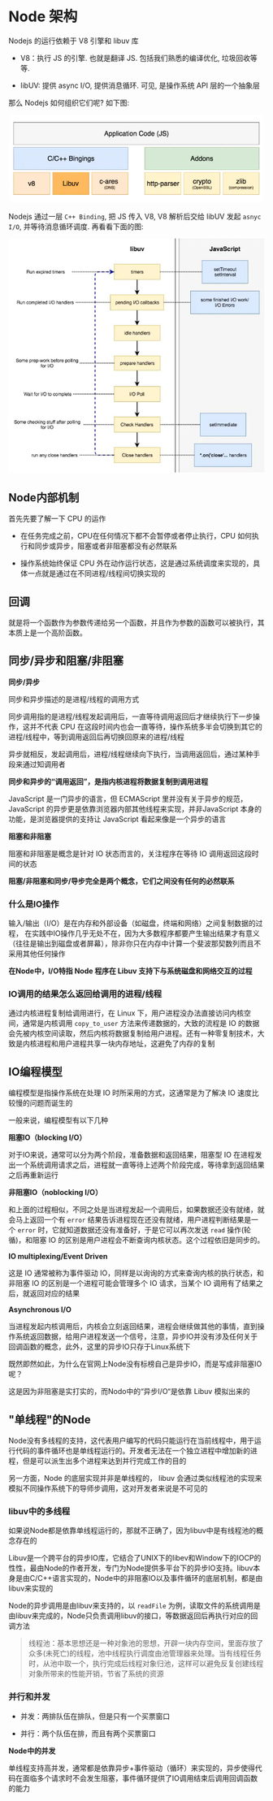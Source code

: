 # Node 架构

Nodejs 的运行依赖于 V8 引擎和 libuv 库

- V8：执行 JS 的引擎. 也就是翻译 JS. 包括我们熟悉的编译优化, 垃圾回收等等.

- libUV: 提供 async I/O, 提供消息循环. 可见, 是操作系统 API 层的一个抽象层

那么 Nodejs 如何组织它们呢? 如下图:

![](../static/node-1.png)

Nodejs 通过一层 `C++ Binding`, 把 JS 传入 V8, V8 解析后交给 libUV 发起 `asnyc I/O`, 并等待消息循环调度. 再看看下面的图:

![](../static/node-2.png)

## Node内部机制

首先先要了解一下 CPU 的运作

- 在任务完成之前，CPU在任何情况下都不会暂停或者停止执行，CPU 如何执行和同步或异步，阻塞或者非阻塞都没有必然联系

- 操作系统始终保证 CPU 外在动作运行状态，这是通过系统调度来实现的，具体一点就是通过在不同进程/线程间切换实现的

## 回调

就是将一个函数作为参数传递给另一个函数，并且作为参数的函数可以被执行，其本质上是一个高阶函数。

## 同步/异步和阻塞/非阻塞

**同步/异步**

同步和异步描述的是进程/线程的调用方式

同步调用指的是进程/线程发起调用后，一直等待调用返回后才继续执行下一步操作，这并不代表 CPU 在这段时间内也会一直等待，操作系统多半会切换到其它的进程/线程中，等到调用返回后再切换回原来的进程/线程

异步就相反，发起调用后，进程/线程继续向下执行，当调用返回后，通过某种手段来通过知调用者

**同步和异步的“调用返回”，是指内核进程将数据复制到调用进程**

JavaScript 是一门异步的语言，但 ECMAScript 里并没有关于异步的规范，JavaScript 的异步更是依靠浏览器内部其他线程来实现，并非JavaScript 本身的功能，是浏览器提供的支持让 JavaScript 看起来像是一个异步的语言

**阻塞和非阻塞**

阻塞和非阻塞是概念是针对 IO 状态而言的，关注程序在等待 IO 调用返回这段时间的状态

**阻塞/非阻塞和同步/导步完全是两个概念，它们之间没有任何的必然联系**

### 什么是IO操作

输入/输出（I/O）是在内存和外部设备（如磁盘，终端和网络）之间复制数据的过程，
在实践中IO操作几乎无处不在，因为大多数程序都要产生输出结果才有意义（往往是输出到磁盘或者屏幕），除非你只在内存中计算一个斐波那契数列而且不采用其他任何操作

**在Node中，I/O特指 Node 程序在 Libuv 支持下与系统磁盘和网络交互的过程**

### IO调用的结果怎么返回给调用的进程/线程

通过内核进程复制给调用进行，在 Linux 下，用户进程没办法直接访问内核空间，通常是内核调用 `copy_to_user` 方法来传递数据的，大致的流程是 IO 的数据会先被内核空间读取，然后内核将数据复制给用户进程。还有一种零复制技术，大致是内核进程和用户进程共享一块内存地址，这避免了内存的复制

## IO编程模型

编程模型是指操作系统在处理 IO 时所采用的方式，这通常是为了解决 IO 速度比较慢的问题而诞生的

一般来说，编程模型有以下几种

**阻塞IO（blocking I/O）**

对于IO来说，通常可以分为两个阶段，准备数据和返回结果，阻塞型 IO 在进程发出一个系统调用请求之后，进程就一直等待上述两个阶段完成，等待拿到返回结果之后再重新运行

**非阻塞IO（noblocking I/O）**

和上面的过程相似，不同之处是当进程发起一个调用后，如果数据还没有就绪，就会马上返回一个有 `error` 结果告诉进程现在还没有就绪，用户进程判断结果是一个 `error` 时，它就知道数据还没有准备好，于是它可以再次发送 `read` 操作(轮循)，和阻塞 IO 的区别是用户进程会不断查询内核状态。这个过程依旧是同步的。

**IO multiplexing/Event Driven**

这是 IO 通常被称为事件驱动 IO，同样是以询询的方式来查询内核的执行状态，和非阻塞 IO 的区别是一个进程可能会管理多个 IO 请求，当某个 IO 调用有了结果之后，就返回对应的结果

**Asynchronous I/O**

当进程发起内核调用后，内核会立刻返回结果，进程会继续做其他的事情，直到操作系统返回数据，给用户进程发送一个信号，注意，异步IO并没有涉及任何关于回调函数的概念，此外，这里的异步IO只存于Linux系统下

既然即然如此，为什么在官网上Node没有标榜自己是异步IO，而是写成非阻塞IO呢？

这是因为非阻塞是实打实的，而Nodo中的“异步I/O“是依靠 Libuv 模拟出来的

## "单线程"的Node

Node没有多线程的支持，这代表用户编写的代码只能运行在当前线程中，用于运行代码的事件循环也是单线程运行的。开发者无法在一个独立进程中增加新的进程，但是可以派生出多个进程来达到并行完成工作的目的

另一方面，Node 的底层实现并非是单线程的， libuv 会通过类似线程池的实现来模拟不同操作系统下的导师步调用，这对开发者来说是不可见的

### libuv中的多线程

如果说Node都是依靠单线程运行的，那就不正确了，因为libuv中是有线程池的概念存在的

Libuv是一个跨平台的异步IO库，它结合了UNIX下的libev和Window下的IOCP的性性，最由Node的作者开发，专门为Node提供多平台下的异步IO支持。libuv本身是由C/C++语言实现的，Node中的非阻塞IO以及事件循环的底层机制，都是由libuv来实现的

Node的异步调用是由libuv来支持的，以 `readFile` 为例，读取文件的系统调用是由libuv来完成的，Node只负责调用libuv的接口，等数据返回后再执行对应的回调方法

> 线程池：基本思想还是一种对象池的思想，开辟一块内存空间，里面存放了众多(未死亡)的线程，池中线程执行调度由池管理器来处理。当有线程任务时，从池中取一个，执行完成后线程对象归池，这样可以避免反复创建线程对象所带来的性能开销，节省了系统的资源

### 并行和并发

- 并发：两排队伍在排队，但是只有一个买票窗口

- 并行：两个队伍在排，而且有两个买票窗口

**Node中的并发**

单线程支持高并发，通常都是依靠异步+事件驱动（循环）来实现的，异步使得代码在面临多个请求时不会发生阻塞，事件循环提供了IO调用结束后调用回调函数的能力